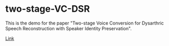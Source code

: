 # two-stage-VC-DSR
This is the demo for the paper "Two-stage Voice Conversion for Dysarthric Speech Reconstruction with Speaker Identity Preservation".

[Link](https://devchang918.github.io/two-stage-VC-DSR/)
